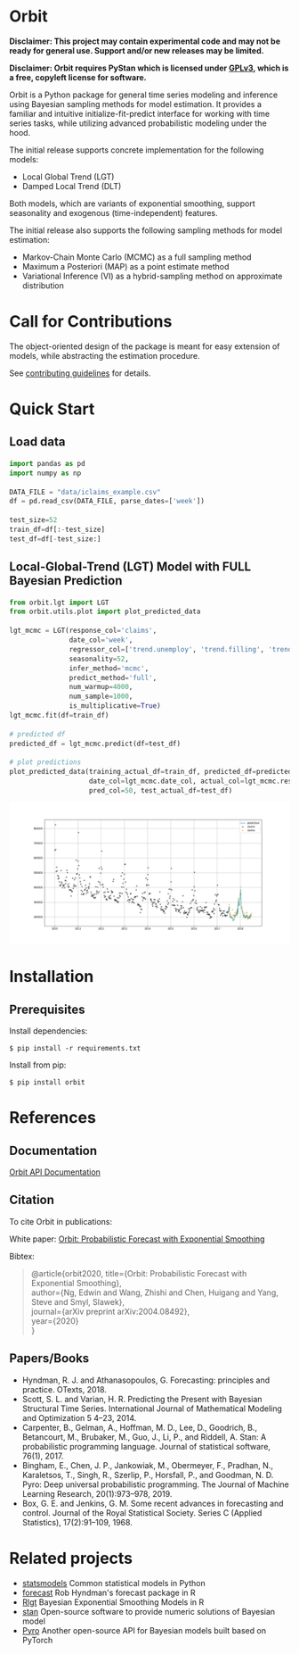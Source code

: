# Orbit

**Disclaimer: This project may contain experimental code and may not be ready for general use. Support and/or new releases may be limited.**  
 
**Disclaimer: Orbit requires PyStan which is licensed under [GPLv3](https://www.gnu.org/licenses/gpl-3.0.html), which is a free, copyleft license for software.**

Orbit is a Python package for general time series modeling and inference using Bayesian sampling methods for model estimation. It provides a familiar and intuitive initialize-fit-predict interface for working with time series tasks, while utilizing advanced probabilistic modeling under the hood.

The initial release supports concrete implementation for the following models:

* Local Global Trend (LGT)
* Damped Local Trend (DLT)

Both models, which are variants of exponential smoothing, support seasonality and exogenous (time-independent) features.

The initial release also supports the following sampling methods for model estimation:

* Markov-Chain Monte Carlo (MCMC) as a full sampling method
* Maximum a Posteriori (MAP) as a point estimate method
* Variational Inference (VI) as a hybrid-sampling method on approximate distribution

# Call for Contributions

The object-oriented design of the package is meant for easy extension of models, while abstracting the estimation procedure.

See [contributing guidelines](to_be_added) for details.

# Quick Start

## Load data
```python
import pandas as pd
import numpy as np

DATA_FILE = "data/iclaims_example.csv"
df = pd.read_csv(DATA_FILE, parse_dates=['week'])

test_size=52
train_df=df[:-test_size]
test_df=df[-test_size:]
```

## Local-Global-Trend (LGT) Model with FULL Bayesian Prediction
```python
from orbit.lgt import LGT
from orbit.utils.plot import plot_predicted_data

lgt_mcmc = LGT(response_col='claims',
               date_col='week',
               regressor_col=['trend.unemploy', 'trend.filling', 'trend.job'],
               seasonality=52,
               infer_method='mcmc',
               predict_method='full',
               num_warmup=4000,
               num_sample=1000,
               is_multiplicative=True)
lgt_mcmc.fit(df=train_df)

# predicted df
predicted_df = lgt_mcmc.predict(df=test_df)

# plot predictions
plot_predicted_data(training_actual_df=train_df, predicted_df=predicted_df,
                    date_col=lgt_mcmc.date_col, actual_col=lgt_mcmc.response_col,
                    pred_col=50, test_actual_df=test_df)
```

![](docs/img/lgt-mcmc-pred.png)

# Installation

## Prerequisites

Install dependencies:
```
$ pip install -r requirements.txt
```

Install from pip:
```
$ pip install orbit
```

# References

## Documentation

[Orbit API Documentation](<to_be_added>)

## Citation

To cite Orbit in publications:

White paper:
[Orbit: Probabilistic Forecast with Exponential Smoothing](https://arxiv.org/abs/2004.08492)

Bibtex:
>@article{orbit2020,
>  title={Orbit: Probabilistic Forecast with Exponential Smoothing},\
>  author={Ng, Edwin and Wang, Zhishi and Chen, Huigang and Yang, Steve and Smyl, Slawek},\
>  journal={arXiv preprint arXiv:2004.08492},\
>  year={2020}\
>}


## Papers/Books

* Hyndman, R. J. and Athanasopoulos, G. Forecasting: principles and practice. OTexts, 2018.
* Scott, S. L. and Varian, H. R. Predicting the Present with Bayesian Structural Time Series.
International Journal of Mathematical Modeling and Optimization 5 4–23, 2014.
* Carpenter, B., Gelman, A., Hoffman, M. D., Lee, D., Goodrich, B., Betancourt, M., Brubaker, M., Guo, J., Li, P., and Riddell, A. Stan: A probabilistic programming language. Journal of statistical software, 76(1), 2017.
* Bingham, E., Chen, J. P., Jankowiak, M., Obermeyer, F., Pradhan, N., Karaletsos, T., Singh, R., Szerlip, P., Horsfall, P., and Goodman, N. D. Pyro: Deep universal probabilistic programming. The Journal of Machine Learning Research, 20(1):973–978, 2019.
* Box, G. E. and Jenkins, G. M. Some recent advances in forecasting and control. Journal of the Royal Statistical Society. Series C (Applied Statistics), 17(2):91–109, 1968.


# Related projects

* [statsmodels](https://www.statsmodels.org/stable/index.html)
Common statistical models in Python
* [forecast](https://cran.r-project.org/web/packages/forecast/index.html)
Rob Hyndman's forecast package in R
* [Rlgt](https://cran.r-project.org/web/packages/Rlgt/index.html)
Bayesian Exponential Smoothing Models in R
* [stan](https://mc-stan.org/)
Open-source software to provide numeric solutions of Bayesian model
* [Pyro](https://pyro.ai/)
Another open-source API for Bayesian models built based on PyTorch
